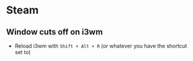 # Steam

## Window cuts off on i3wm

- Reload i3wm with `Shift + Alt + R` (or whatever you have the shortcut set to)
